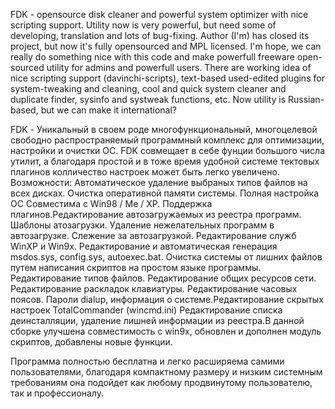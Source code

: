 FDK - opensource disk cleaner and powerful system optimizer with nice scripting support.
Utility now is very powerful, but need some of developing, translation and lots of bug-fixing. Author (I'm) has closed its project, but now it's fully opensourced and MPL licensed. I'm hope, we can really do something nice with this code and make powerfull freeware open-sourced utility for admins and powerfull users. There are working idea of nice scripting support (davinchi-scripts), text-based used-edited plugins for system-tweaking and cleaning, cool and quick system cleaner and duplicate finder, sysinfo and systweak functions, etc. Now utility is Russian-based, but we can make it international?

FDK - Уникальный в своем роде многофункциональный, многоцелевой свободно распространяемый программный комплекс для оптимизации, настройки и очистки ОС.
FDK совмещает в себе фунции большого числа утилит, а благодаря простой и в тоже время удобной системе тектовых плагинов колличество настроек может быть легко увеличено.
Возможности: Автоматическое удаление выбраных типов файлов на всех дисках. Очистка оперативной памяти системы. Полная настройка ОС Совместима с Win98 / Me / XP. Поддержка плагинов.Редактирование автозагружаемых из реестра программ. Шаблоны атозагрузки. Удаление нежелательных программ в автозагрузке. Слежение за автозагрузкой. Редактирование служб WinXP и Win9x. Редактирование и автоматическая генерация msdos.sys, config.sys, autoexec.bat. Очистка системы от лишних файлов путем написания скриптов на простом языке программы. Редактирование типов файлов. Редактирование общих ресурсов сети. Редактирование раскладок клавиатуры. Редактирование часовых поясов. Пароли dialup, информация о системе.Редактирование скрытых настроек TotalCommander (wincmd.ini) Редактирование списка деинсталляции, удаление лишней информации из реестра.В данной сборке улучшена совместимость с win9x, обновлен и дополнен модуль скриптов, добавлены новые функции.

Программа полностью бесплатна и легко расширяема самими пользователями, благодаря компактному размеру и низким системным требованиям она подойдет как любому продвинутому пользователю, так и профессионалу.